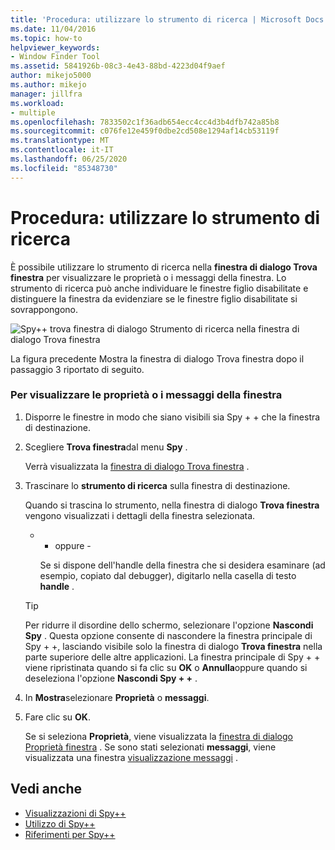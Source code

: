 ```yaml
---
title: 'Procedura: utilizzare lo strumento di ricerca | Microsoft Docs'
ms.date: 11/04/2016
ms.topic: how-to
helpviewer_keywords:
- Window Finder Tool
ms.assetid: 5841926b-08c3-4e43-88bd-4223d04f9aef
author: mikejo5000
ms.author: mikejo
manager: jillfra
ms.workload:
- multiple
ms.openlocfilehash: 7833502c1f36adb654ecc4cc4d3b4dfb742a85b8
ms.sourcegitcommit: c076fe12e459f0dbe2cd508e1294af14cb53119f
ms.translationtype: MT
ms.contentlocale: it-IT
ms.lasthandoff: 06/25/2020
ms.locfileid: "85348730"
---
```

# <a name="how-to-use-the-finder-tool"></a>Procedura: utilizzare lo strumento di ricerca
È possibile utilizzare lo strumento di ricerca nella **finestra di dialogo Trova finestra** per visualizzare le proprietà o i messaggi della finestra. Lo strumento di ricerca può anche individuare le finestre figlio disabilitate e distinguere la finestra da evidenziare se le finestre figlio disabilitate si sovrappongono.

 ![Spy&#43;&#43; trova finestra di dialogo](../debugger/media/icon_spy--_find.png "Icon_Spy + + _Find") Strumento di ricerca nella finestra di dialogo Trova finestra

 La figura precedente Mostra la finestra di dialogo Trova finestra dopo il passaggio 3 riportato di seguito.

### <a name="to-display-window-properties-or-messages"></a>Per visualizzare le proprietà o i messaggi della finestra

1. Disporre le finestre in modo che siano visibili sia Spy + + che la finestra di destinazione.

2. Scegliere **Trova finestra**dal menu **Spy** .

    Verrà visualizzata la [finestra di dialogo Trova finestra](../debugger/find-window-dialog-box.md) .

3. Trascinare lo **strumento di ricerca** sulla finestra di destinazione.

    Quando si trascina lo strumento, nella finestra di dialogo **Trova finestra** vengono visualizzati i dettagli della finestra selezionata.

   - - oppure -

     Se si dispone dell'handle della finestra che si desidera esaminare (ad esempio, copiato dal debugger), digitarlo nella casella di testo **handle** .

   > [!TIP]
   > Per ridurre il disordine dello schermo, selezionare l'opzione **Nascondi Spy** . Questa opzione consente di nascondere la finestra principale di Spy + +, lasciando visibile solo la finestra di dialogo **Trova finestra** nella parte superiore delle altre applicazioni. La finestra principale di Spy + + viene ripristinata quando si fa clic su **OK** o **Annulla**oppure quando si deseleziona l'opzione **Nascondi Spy + +** .

4. In **Mostra**selezionare **Proprietà** o **messaggi**.

5. Fare clic su **OK**.

    Se si seleziona **Proprietà**, viene visualizzata la [finestra di dialogo Proprietà finestra](../debugger/window-properties-dialog-box.md) . Se sono stati selezionati **messaggi**, viene visualizzata una finestra [visualizzazione messaggi](../debugger/messages-view.md) .

## <a name="see-also"></a>Vedi anche
- [Visualizzazioni di Spy++](../debugger/spy-increment-views.md)
- [Utilizzo di Spy++](../debugger/using-spy-increment.md)
- [Riferimenti per Spy++](../debugger/spy-increment-reference.md)